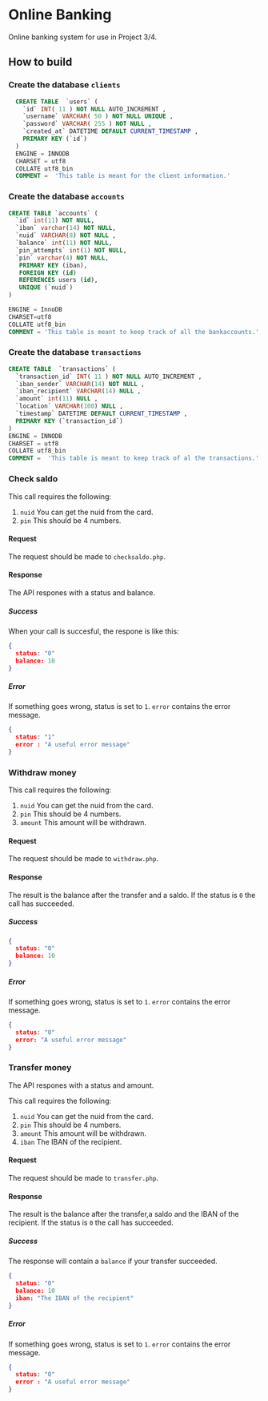 # Online Banking
Online banking system for use in Project 3/4.

## How to build

### Create the database `clients`
```sql
  CREATE TABLE  `users` (
    `id` INT( 11 ) NOT NULL AUTO_INCREMENT ,
    `username` VARCHAR( 50 ) NOT NULL UNIQUE ,
    `password` VARCHAR( 255 ) NOT NULL ,
    `created_at` DATETIME DEFAULT CURRENT_TIMESTAMP ,
    PRIMARY KEY (`id`)
  )
  ENGINE = INNODB
  CHARSET = utf8
  COLLATE utf8_bin
  COMMENT =  'This table is meant for the client information.'
```

### Create the database `accounts`
```sql
CREATE TABLE `accounts` (
  `id` int(11) NOT NULL,
  `iban` varchar(14) NOT NULL,
  `nuid` VARCHAR(8) NOT NULL ,
  `balance` int(11) NOT NULL,
  `pin_attempts` int(1) NOT NULL,
  `pin` varchar(4) NOT NULL,
   PRIMARY KEY (iban),
   FOREIGN KEY (id)
   REFERENCES users (id),
   UNIQUE (`nuid`)
)

ENGINE = InnoDB
CHARSET=utf8
COLLATE utf8_bin
COMMENT = 'This table is meant to keep track of all the bankaccounts.';
```

### Create the database `transactions`
```sql
CREATE TABLE  `transactions` (
  `transaction_id` INT( 11 ) NOT NULL AUTO_INCREMENT ,
  `iban_sender` VARCHAR(14) NOT NULL ,
  `iban_recipient` VARCHAR(14) NULL ,
  `amount` int(11) NULL ,
  `location` VARCHAR(100) NULL ,
  `timestamp` DATETIME DEFAULT CURRENT_TIMESTAMP ,
  PRIMARY KEY (`transaction_id`)
)
ENGINE = INNODB
CHARSET = utf8
COLLATE utf8_bin
COMMENT =  'This table is meant to keep track of al the transactions.'
```

### Check saldo

This call requires the following:

1. `nuid` You can get the nuid from the card.
2. `pin` This should be 4 numbers.

#### Request

The request should be made to `checksaldo.php`.

#### Response

The API respones with a status and balance.

##### Success

When your call is succesful, the respone is like this:

```json
{
  status: "0"
  balance: 10
}
```

##### Error

If something goes wrong, status is set to `1`. `error` contains the error message.

```json
{
  status: "1"
  error : "A useful error message"
}
```

### Withdraw money

This call requires the following:

1. `nuid` You can get the nuid from the card.
2. `pin` This should be 4 numbers.
3. `amount` This amount will be withdrawn.

#### Request

The request should be made to `withdraw.php`.

#### Response

The result is the balance after the transfer and a saldo. If the status is `0` the call has succeeded.

##### Success

```json
{
  status: "0"
  balance: 10
}
```

##### Error

If something goes wrong, status is set to `1`. `error` contains the error message.

```json
{
  status: "0"
  error: "A useful error message"
}
```

### Transfer money

The API respones with a status and amount.

This call requires the following:

1. `nuid` You can get the nuid from the card.
2. `pin` This should be 4 numbers.
3. `amount` This amount will be withdrawn.
3. `iban` The IBAN of the recipient.

#### Request

The request should be made to `transfer.php`.

#### Response

The result is the balance after the transfer,a saldo and the IBAN of the recipient. If the status is `0` the call has succeeded.

##### Success

The response will contain a `balance` if your transfer succeeded.

```json
{
  status: "0"
  balance: 10
  iban: "The IBAN of the recipient"
}
```

##### Error

If something goes wrong, status is set to `1`. `error` contains the error message.

```json
{
  status: "0"
  error : "A useful error message"
}
```
